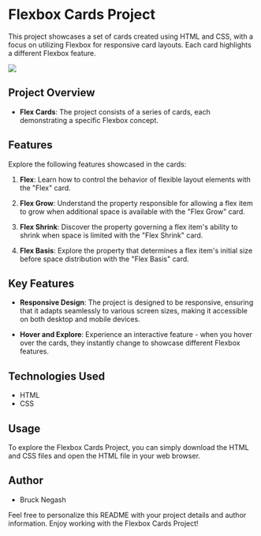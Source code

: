 # Flexbox Cards Project

This project showcases a set of cards created using HTML and CSS, with a focus on utilizing Flexbox for responsive card layouts. Each card highlights a different Flexbox feature.

<!-- Embed Giphy -->
![]("https://giphy.com/gifs/trWb981YxJ4qJqCdmz")

## Project Overview

- **Flex Cards**: The project consists of a series of cards, each demonstrating a specific Flexbox concept.

## Features

Explore the following features showcased in the cards:

1. **Flex**: Learn how to control the behavior of flexible layout elements with the "Flex" card.

2. **Flex Grow**: Understand the property responsible for allowing a flex item to grow when additional space is available with the "Flex Grow" card.

3. **Flex Shrink**: Discover the property governing a flex item's ability to shrink when space is limited with the "Flex Shrink" card.

4. **Flex Basis**: Explore the property that determines a flex item's initial size before space distribution with the "Flex Basis" card.

## Key Features

- **Responsive Design**: The project is designed to be responsive, ensuring that it adapts seamlessly to various screen sizes, making it accessible on both desktop and mobile devices.

- **Hover and Explore**: Experience an interactive feature - when you hover over the cards, they instantly change to showcase different Flexbox features.

## Technologies Used

- HTML
- CSS

## Usage

To explore the Flexbox Cards Project, you can simply download the HTML and CSS files and open the HTML file in your web browser.

## Author

- Bruck Negash

Feel free to personalize this README with your project details and author information. Enjoy working with the Flexbox Cards Project!
